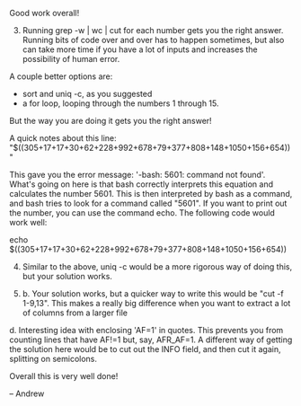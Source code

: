 Good work overall! 

3. Running grep -w | wc | cut for each number gets you the right answer. Running bits of code over and over has to happen sometimes, but also can take more time if you have a lot of inputs and increases the possibility of human error. 

A couple better options are: 

* sort and uniq -c, as you suggested
* a for loop, looping through the numbers 1 through 15. 

But the way you are doing it gets you the right answer! 

A quick notes about this line: "$((305+17+17+30+62+228+992+678+79+377+808+148+1050+156+654))"

This gave you the error message: '-bash: 5601: command not found'. What's going on here is that bash correctly interprets this equation and calculates the number 5601. This is then interpreted by bash as a command, and bash tries to look for a command called "5601". If you want to print out the number, you can use the command echo. The following code would work well:

echo $((305+17+17+30+62+228+992+678+79+377+808+148+1050+156+654))

4. Similar to the above, uniq -c would be a more rigorous way of doing this, but your solution works. 

5. b. Your solution works, but a quicker way to write this would be "cut -f 1-9,13". This makes a really big difference when you want to extract a lot of columns from a larger file

d. Interesting idea with enclosing 'AF=1' in quotes. This prevents you from counting lines that have AF!=1 but, say, AFR_AF=1. A different way of getting the solution here would be to cut out the INFO field, and then cut it again, splitting on semicolons. 

Overall this is very well done! 

– Andrew
